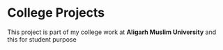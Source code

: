 # College Projects


This project is part of my college work at **Aligarh Muslim University**
and this for student  purpose







 
